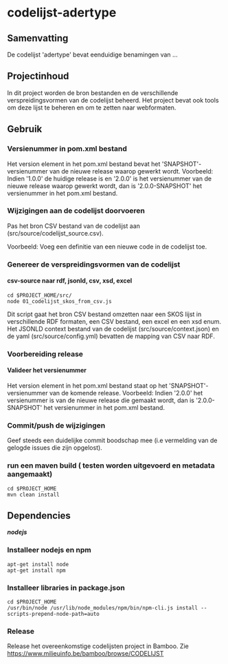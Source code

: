 # codelijst-adertype

## Samenvatting

De codelijst 'adertype' bevat eenduidige benamingen van ...


## Projectinhoud
In dit project worden de bron bestanden en de verschillende verspreidingsvormen van de codelijst beheerd.
Het project bevat ook tools om deze lijst te beheren en om te zetten naar webformaten.

## Gebruik

### Versienummer in pom.xml bestand
Het version element in het pom.xml bestand bevat het 'SNAPSHOT'-versienummer van de nieuwe release waarop gewerkt wordt.
Voorbeeld: Indien '1.0.0' de huidige release is en '2.0.0' is het versienummer van de nieuwe release waarop gewerkt wordt, dan is '2.0.0-SNAPSHOT' het versienummer in het pom.xml bestand.
### Wijzigingen aan de codelijst doorvoeren
Pas het bron CSV bestand van de codelijst aan (src/source/codelijst_source.csv).

Voorbeeld: Voeg een definitie van een nieuwe code in de codelijst toe.

### Genereer de verspreidingsvormen van de codelijst

#### csv-source naar rdf, jsonld, csv, xsd, excel

```
cd $PROJECT_HOME/src/
node 01_codelijst_skos_from_csv.js
```

Dit script gaat het bron CSV bestand omzetten naar een SKOS lijst in verschillende RDF formaten, een CSV bestand, een excel en een xsd enum.
Het JSONLD context bestand van de codelijst (src/source/context.json) en de yaml (src/source/config.yml) bevatten de mapping van CSV naar RDF.

### Voorbereiding release
#### Valideer het versienummer
Het version element in het pom.xml bestand staat op het 'SNAPSHOT'-versienummer van de komende release.
Voorbeeld: Indien '2.0.0' het versienummer is van de nieuwe release die gemaakt wordt, dan is '2.0.0-SNAPSHOT' het versienummer in het pom.xml bestand.

### Commit/push de wijzigingen
Geef steeds een duidelijke commit boodschap mee (i.e vermelding van de gelogde issues die zijn opgelost).


### run een maven build ( testen worden uitgevoerd en metadata aangemaakt)
```
cd $PROJECT_HOME
mvn clean install
```

## Dependencies

**_nodejs_**

### Installeer nodejs en npm
```
apt-get install node
apt-get install npm
```

### Installeer libraries in package.json
```
cd $PROJECT_HOME
/usr/bin/node /usr/lib/node_modules/npm/bin/npm-cli.js install --scripts-prepend-node-path=auto
```

### Release
Release het overeenkomstige codelijsten project in Bamboo. Zie https://www.milieuinfo.be/bamboo/browse/CODELIJST


